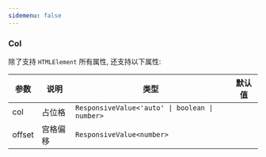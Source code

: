```yaml
---
sidemenu: false
---
```

### Col

除了支持 `HTMLElement` 所有属性, 还支持以下属性:

| 参数	|说明	|类型	|默认值
| --- | --- | --- | ---
| col | 占位格 | `ResponsiveValue<'auto' \| boolean \| number>` |
| offset | 宫格偏移 | `ResponsiveValue<number>` |

